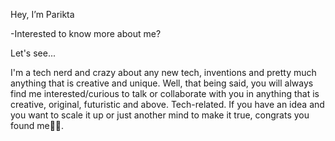 Hey, I’m Parikta

-Interested to know more about me?


Let's see...

I'm a tech nerd and crazy about any new tech, inventions and pretty much anything that is creative and unique.
Well, that being said, you will always find me interested/curious to talk or collaborate with you in anything that is creative, original, futuristic and above. Tech-related.
If you have an idea and you want to scale it up or just another mind to make it true, congrats you found me✌🏻.

